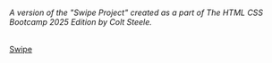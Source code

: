 ###### A version of the "Swipe Project" created as a part of The HTML CSS Bootcamp 2025 Edition by Colt Steele. 
[Swipe](https://kaavyanannapaneni.github.io/swipe/)


